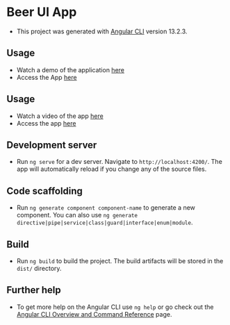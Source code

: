 # Beer UI App

- This project was generated with [Angular CLI](https://github.com/angular/angular-cli) version 13.2.3.

## Usage

- Watch a demo of the application [here](https://youtu.be/_HDpgq84WWA)
- Access the App [here](https://angular-beer-ui-app.vercel.app/)

## Usage

- Watch a video of the app [here](https://youtu.be/_HDpgq84WWA)
- Access the app [here](https://angular-beer-ui-app.vercel.app/)

## Development server

- Run `ng serve` for a dev server. Navigate to `http://localhost:4200/`. The app will automatically reload if you change any of the source files.

## Code scaffolding

- Run `ng generate component component-name` to generate a new component. You can also use `ng generate directive|pipe|service|class|guard|interface|enum|module`.

## Build

- Run `ng build` to build the project. The build artifacts will be stored in the `dist/` directory.

## Further help
- To get more help on the Angular CLI use `ng help` or go check out the [Angular CLI Overview and Command Reference](https://angular.io/cli) page.
